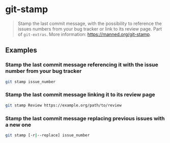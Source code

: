 # git-stamp

> Stamp the last commit message, with the possibility to reference the issues numbers from your bug tracker or link to its review page. Part of `git-extras`. More information: <https://manned.org/git-stamp>.

## Examples

### Stamp the last commit message referencing it with the issue number from your bug tracker

```bash
git stamp issue_number
```

### Stamp the last commit message linking it to its review page

```bash
git stamp Review https://example.org/path/to/review
```

### Stamp the last commit message replacing previous issues with a new one

```bash
git stamp [-r|--replace] issue_number
```
